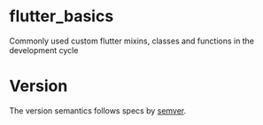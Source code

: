 <!--
- Filename: flutter_basics\README.md
- Created Date: Monday, November 8th 2021, 9:00:48 am
- Author: Jedi Hero
- 
- Copyright (c) 2021 Jedi Hero
-->


# flutter_basics
Commonly used custom flutter mixins, classes and functions in the development cycle

# Version

The version semantics follows specs by [semver](https://semver.org).
